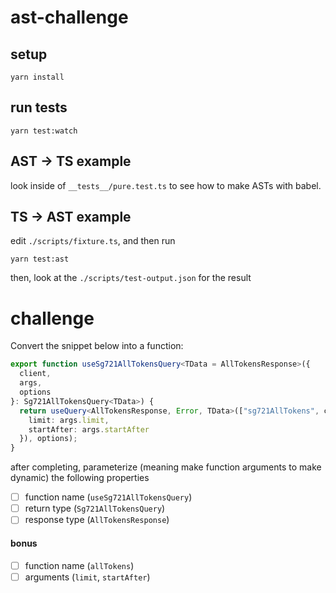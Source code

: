 # ast-challenge

## setup

```
yarn install
```

## run tests

```
yarn test:watch
```

## AST -> TS example

look inside of `__tests__/pure.test.ts` to see how to make ASTs with babel.

## TS -> AST example

edit `./scripts/fixture.ts`, and then run

```
yarn test:ast
```

then, look at the `./scripts/test-output.json` for the result

# challenge

Convert the snippet below into a function:

```ts
export function useSg721AllTokensQuery<TData = AllTokensResponse>({
  client,
  args,
  options
}: Sg721AllTokensQuery<TData>) {
  return useQuery<AllTokensResponse, Error, TData>(["sg721AllTokens", client.contractAddress, JSON.stringify(args)], () => client.allTokens({
    limit: args.limit,
    startAfter: args.startAfter
  }), options);
}
```

after completing, parameterize (meaning make function arguments to make dynamic) the following properties

- [ ] function name (`useSg721AllTokensQuery`)
- [ ] return type (`Sg721AllTokensQuery`)
- [ ] response type (`AllTokensResponse`)

#### bonus

- [ ] function name (`allTokens`)
- [ ] arguments (`limit`, `startAfter`)
